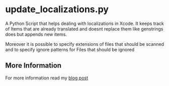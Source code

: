 # update_localizations.py

A Python Script that helps dealing with localizations in Xcode. It keeps track of Items that are already translated and doesnt replace them like genstrings does but appends new items. 

Moreover it is possible to specify extensions of files that should be scanned and to specify ignore patterns for Files that should be ignored


## More Information

For more information read my [blog post](www.innovaptor.com/blog/2013/02/07/a-localization-workflow-that-works-well-in-practice.html)
